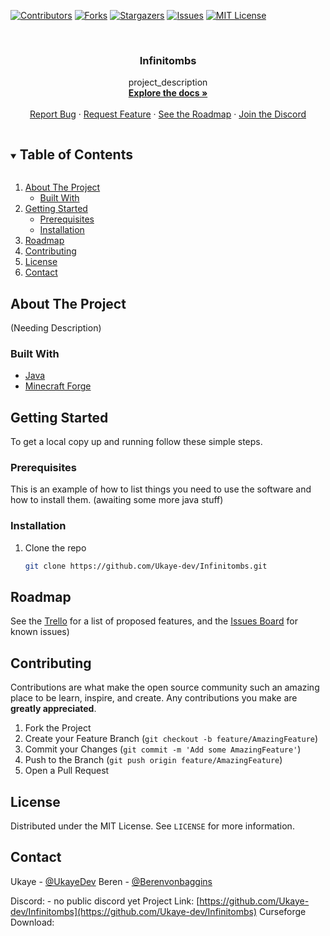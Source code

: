 <!--
*** Thanks for checking out the Best-README-Template. If you have a suggestion
*** that would make this better, please fork the repo and create a pull request
*** or simply open an issue with the tag "enhancement".
*** Thanks again! Now go create something AMAZING! :D
***
***
***
*** To avoid retyping too much info. Do a search and replace for the following:
*** Ukaye-dev, Infinitombs, UkayeDev, email, Infinitombs, project_description
-->



<!-- PROJECT SHIELDS -->
<!--
*** I'm using markdown "reference style" links for readability.
*** Reference links are enclosed in brackets [ ] instead of parentheses ( ).
*** See the bottom of this document for the declaration of the reference variables
*** for contributors-url, forks-url, etc. This is an optional, concise syntax you may use.
*** https://www.markdownguide.org/basic-syntax/#reference-style-links
-->
[![Contributors][contributors-shield]][contributors-url]
[![Forks][forks-shield]][forks-url]
[![Stargazers][stars-shield]][stars-url]
[![Issues][issues-shield]][issues-url]
[![MIT License][license-shield]][license-url]



<!-- PROJECT LOGO -->
<br />
<p align="center">
  <a href="https://github.com/Ukaye-dev/Infinitombs">
   <!--<img src="images/logo.png" alt="Logo" width="80" height="80"> -->
  </a>

  <h3 align="center">Infinitombs</h3>

  <p align="center">
    project_description
    <br />
    <a href="https://github.com/Ukaye-dev/Infinitombs/wiki"><strong>Explore the docs »</strong></a>
    <br />
    <br />
    <a href="https://github.com/Ukaye-dev/Infinitombs/issues">Report Bug</a>
    ·
    <a href="https://github.com/Ukaye-dev/Infinitombs/issues">Request Feature</a>
    ·
    <a href="https://trello.com/b/YB7TeL80/infinitombs">See the Roadmap</a>
    ·
    <a href="https://github.com/Ukaye-dev/Infinitombs">Join the Discord</a>
  </p>
</p>



<!-- TABLE OF CONTENTS -->
<details open="open">
  <summary><h2 style="display: inline-block">Table of Contents</h2></summary>
  <ol>
    <li>
      <a href="#about-the-project">About The Project</a>
      <ul>
        <li><a href="#built-with">Built With</a></li>
      </ul>
    </li>
    <li>
      <a href="#getting-started">Getting Started</a>
      <ul>
        <li><a href="#prerequisites">Prerequisites</a></li>
        <li><a href="#installation">Installation</a></li>
      </ul>
    </li>
    <li><a href="#roadmap">Roadmap</a></li>
    <li><a href="#contributing">Contributing</a></li>
    <li><a href="#license">License</a></li>
    <li><a href="#contact">Contact</a></li>
   <!-- <li><a href="#acknowledgements">Acknowledgements</a></li>-->
  </ol>
</details>



<!-- ABOUT THE PROJECT -->
## About The Project

<!--[![Product Name Screen Shot][product-screenshot]](https://example.com)-->

(Needing Description)


### Built With

* [Java](https://www.java.com/en/)
* [Minecraft Forge](https://minecraftforge.net)



<!-- GETTING STARTED -->
## Getting Started

To get a local copy up and running follow these simple steps.

### Prerequisites

This is an example of how to list things you need to use the software and how to install them.
(awaiting some more java stuff)

### Installation

1. Clone the repo
   ```sh
   git clone https://github.com/Ukaye-dev/Infinitombs.git
   ```





<!-- ROADMAP -->
## Roadmap

See the [Trello](https://trello.com/b/YB7TeL80/infinitombs) for a list of proposed features, and the [Issues Board](https://github.com/Ukaye-dev/Infinitombs/projects/1) for known issues)



<!-- CONTRIBUTING -->
## Contributing

Contributions are what make the open source community such an amazing place to be learn, inspire, and create. Any contributions you make are **greatly appreciated**.

1. Fork the Project
2. Create your Feature Branch (`git checkout -b feature/AmazingFeature`)
3. Commit your Changes (`git commit -m 'Add some AmazingFeature'`)
4. Push to the Branch (`git push origin feature/AmazingFeature`)
5. Open a Pull Request



<!-- LICENSE -->
## License

Distributed under the MIT License. See `LICENSE` for more information.



<!-- CONTACT -->
## Contact

Ukaye - [@UkayeDev](https://twitter.com/UkayeDev)
Beren - [@Berenvonbaggins](https://twitter.com/Berenvonbaggins)

Discord: - no public discord yet
Project Link: [https://github.com/Ukaye-dev/Infinitombs](https://github.com/Ukaye-dev/Infinitombs)
Curseforge Download: 



<!-- ACKNOWLEDGEMENTS -->
<!--## Acknowledgements --?

<!--* []()
* []()
* []()-->





<!-- MARKDOWN LINKS & IMAGES -->
<!-- https://www.markdownguide.org/basic-syntax/#reference-style-links -->
[contributors-shield]: https://img.shields.io/github/contributors/Ukaye-dev/Infinitombs.svg?style=for-the-badge
[contributors-url]: https://github.com/Ukaye-dev/Infinitombs/graphs/contributors
[forks-shield]: https://img.shields.io/github/forks/Ukaye-dev/Infinitombs.svg?style=for-the-badge
[forks-url]: https://github.com/Ukaye-dev/Infinitombs/network/members
[stars-shield]: https://img.shields.io/github/stars/Ukaye-dev/Infinitombs.svg?style=for-the-badge
[stars-url]: https://github.com/Ukaye-dev/Infinitombs/stargazers
[issues-shield]: https://img.shields.io/github/issues/Ukaye-dev/Infinitombs.svg?style=for-the-badge
[issues-url]: https://github.com/Ukaye-dev/Infinitombs/issues
[license-shield]: https://img.shields.io/github/license/Ukaye-dev/Infinitombs.svg?style=for-the-badge
[license-url]: https://github.com/Ukaye-dev/Infinitombs/blob/master/LICENSE.txt
